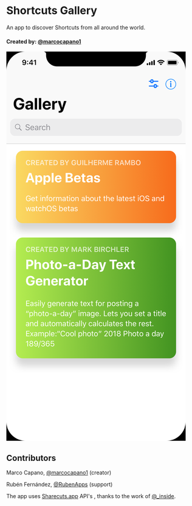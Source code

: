 # Shortcuts Gallery

An app to discover Shortcuts from all around the world.

#### Created by: [@marcocapano1](https://Twitter.com/marcocapano1)

![ScreenShot](/screenshots/gallery.png)

## Contributors
Marco Capano, [@marcocapano1](https://Twitter.com/marcocapano1) (creator)

Rubén Fernández, [@RubenApps](https://Twitter.com/RubenApps) (support)

The app uses [Sharecuts.app](https://sharecuts.app/) API's , thanks to the work of [@_inside](https://Twitter.com/_inside).

